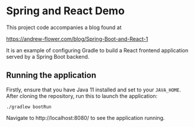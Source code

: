 # Spring and React Demo
This project code accompanies a blog found at 

https://andrew-flower.com/blog/Spring-Boot-and-React-1

It is an example of configuring Gradle to build a React frontend application served by a Spring Boot backend.

## Running the application
Firstly, ensure that you have Java 11 installed and set to your `JAVA_HOME`. 
After cloning the repository, run this to launch the application:
```
./gradlew bootRun
```
Navigate to http://localhost:8080/ to see the application running.
